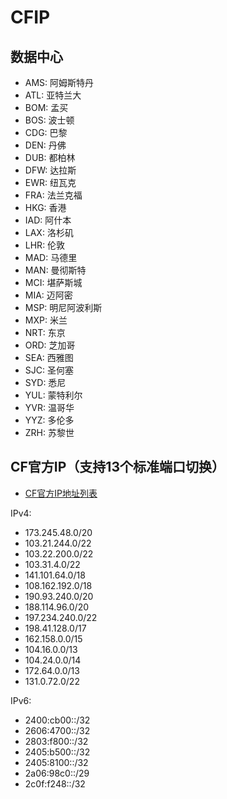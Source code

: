 # CFIP

## 数据中心

- AMS: 阿姆斯特丹
- ATL: 亚特兰大
- BOM: 孟买
- BOS: 波士顿
- CDG: 巴黎
- DEN: 丹佛
- DUB: 都柏林
- DFW: 达拉斯
- EWR: 纽瓦克
- FRA: 法兰克福
- HKG: 香港
- IAD: 阿什本
- LAX: 洛杉矶
- LHR: 伦敦
- MAD: 马德里
- MAN: 曼彻斯特
- MCI: 堪萨斯城
- MIA: 迈阿密
- MSP: 明尼阿波利斯
- MXP: 米兰
- NRT: 东京
- ORD: 芝加哥
- SEA: 西雅图
- SJC: 圣何塞
- SYD: 悉尼
- YUL: 蒙特利尔
- YVR: 温哥华
- YYZ: 多伦多
- ZRH: 苏黎世

## CF官方IP（支持13个标准端口切换）

- [CF官方IP地址列表](https://www.cloudflare.com/zh-cn/ips/)

IPv4:
- 173.245.48.0/20
- 103.21.244.0/22
- 103.22.200.0/22
- 103.31.4.0/22
- 141.101.64.0/18
- 108.162.192.0/18
- 190.93.240.0/20
- 188.114.96.0/20
- 197.234.240.0/22
- 198.41.128.0/17
- 162.158.0.0/15
- 104.16.0.0/13
- 104.24.0.0/14
- 172.64.0.0/13
- 131.0.72.0/22

IPv6:
- 2400:cb00::/32
- 2606:4700::/32
- 2803:f800::/32
- 2405:b500::/32
- 2405:8100::/32
- 2a06:98c0::/29
- 2c0f:f248::/32
